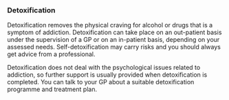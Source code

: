 ###  Detoxification

Detoxification removes the physical craving for alcohol or drugs that is a
symptom of addiction. Detoxification can take place on an out-patient basis
under the supervision of a GP or on an in-patient basis, depending on your
assessed needs. Self-detoxification may carry risks and you should always get
advice from a professional.

Detoxification does not deal with the psychological issues related to
addiction, so further support is usually provided when detoxification is
completed. You can talk to your GP about a suitable detoxification programme
and treatment plan.
